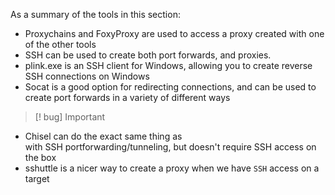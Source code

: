 
As a summary of the tools in this section:

- Proxychains and FoxyProxy are used to access a proxy created with one of the other tools
- SSH can be used to create both port forwards, and proxies.
- plink.exe is an SSH client for Windows, allowing you to create reverse SSH connections on Windows
- Socat is a good option for redirecting connections, and can be used to create port forwards in a variety of different ways

>[! bug] Important
- Chisel can do the exact same thing as with SSH portforwarding/tunneling, but doesn't require SSH access on the box
- sshuttle is a nicer way to create a proxy when we have `SSH` access on a target

